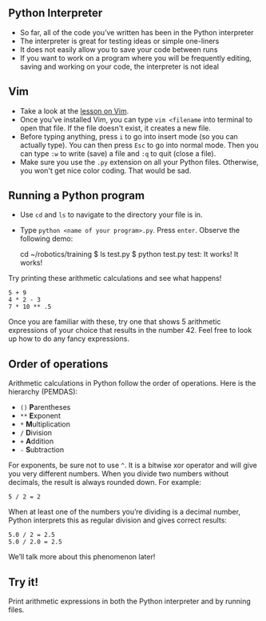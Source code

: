 ## Python Interpreter
* So far, all of the code you’ve written has been in the Python interpreter
* The interpreter is great for testing ideas or simple one-liners
* It does not easily allow you to save your code between runs
* If you want to work on a program where you will be frequently editing, saving and working on your code, the interpreter is not ideal

## Vim
* Take a look at the [lesson on Vim](/general/lessons/vim).
* Once you've installed Vim, you can type `vim <filename` into terminal to open that file. If the file doesn't exist, it creates a new file.
* Before typing anything, press `i` to go into insert mode (so you can actually type). You can then press `Esc` to go into normal mode. Then you can type `:w` to write (save) a file and `:q` to quit (close a file).
* Make sure you use the `.py` extension on all your Python files. Otherwise, you won't get nice color coding. That would be sad.

## Running a Python program
* Use `cd` and `ls` to navigate to the directory your file is in.
* Type `python <name of your program>.py`. Press `enter`. Observe the following demo:

    cd ~/robotics/training
    $ ls
    test.py
    $ python test.py
    test: It works!
    It works!

Try printing these arithmetic calculations and see what happens!

    5 + 9
    4 * 2 - 3
    7 * 10 ** .5

Once you are familiar with these, try one that shows 5 arithmetic expressions of your choice that results in the number 42. Feel free to look up how to do any fancy expressions.

## Order of operations
Arithmetic calculations in Python follow the order of operations. Here is the hierarchy (PEMDAS):

* `()` **P**arentheses
* `**` **E**xponent
* `*` **M**ultiplication
* `/` **D**ivision
* `+` **A**ddition
* `-` **S**ubtraction

For exponents, be sure not to use `^`. It is a bitwise xor operator and will give you very different numbers.
When you divide two numbers without decimals, the result is always rounded down. For example:

    5 / 2 = 2

When at least one of the numbers you’re dividing is a decimal number, Python interprets this as regular division and gives correct results:

    5.0 / 2 = 2.5
    5.0 / 2.0 = 2.5

We’ll talk more about this phenomenon later!

## Try it!
Print arithmetic expressions in both the Python interpreter and by running files.
